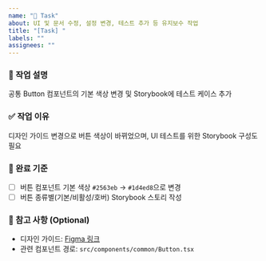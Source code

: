 ```yaml
---
name: "📝 Task"
about: UI 및 문서 수정, 설정 변경, 테스트 추가 등 유지보수 작업
title: "[Task] "
labels: ""
assignees: ""
---
```


### 🧹 작업 설명

<!-- 어떤 단순 작업을 할 건지 한 줄로 작성해 주세요 -->
공통 Button 컴포넌트의 기본 색상 변경 및 Storybook에 테스트 케이스 추가

### ✅ 작업 이유

<!-- 왜 이 작업이 필요한지 간단히 설명해 주세요 -->
디자인 가이드 변경으로 버튼 색상이 바뀌었으며, UI 테스트를 위한 Storybook 구성도 필요

### 🌟 완료 기준

<!-- 완료 기준을 체크리스트 형태로 작성해 주세요 -->

- [ ] 버튼 컴포넌트 기본 색상 `#2563eb` → `#1d4ed8`으로 변경
- [ ] 버튼 종류별(기본/비활성/호버) Storybook 스토리 작성

### 📌 참고 사항 (Optional)

<!-- 디자인 링크나 시안 등 참고할 자료가 있다면 작성해 주세요 -->
- 디자인 가이드: [Figma 링크](https://www.figma.com/file/EXAMPLE)
- 관련 컴포넌트 경로: `src/components/common/Button.tsx`